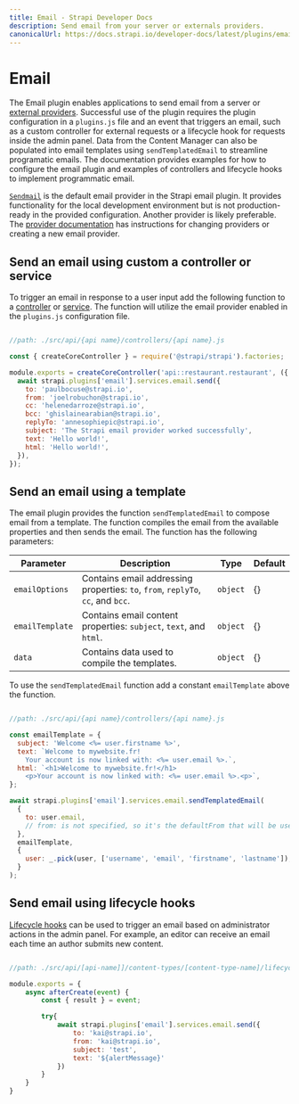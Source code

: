 ```yaml
---
title: Email - Strapi Developer Docs
description: Send email from your server or externals providers.
canonicalUrl: https://docs.strapi.io/developer-docs/latest/plugins/email.html
---
```


# Email

The Email plugin enables applications to send email from a server or [external providers](/developer-docs/latest/development/using-providers.md). Successful use of the plugin requires the plugin configuration in a `plugins.js` file and an event that triggers an email, such as a custom controller for external requests or a lifecycle hook for requests inside the admin panel. Data from the Content Manager can also be populated into email templates using `sendTemplatedEmail` to streamline programatic emails. The documentation provides examples for how to configure the email plugin and examples of controllers and lifecycle hooks to implement programmatic email.

[`Sendmail`](https://www.npmjs.com/package/sendmail) is the default email provider in the Strapi email plugin. It provides functionality for the local development environment but is not production-ready in the provided configuration. Another provider is likely preferable. The [provider documentation](/developer-docs/latest/development/using-providers.md) has instructions for changing providers or creating a new email provider.

## Send an email using custom a controller or service

To trigger an email in response to a user input add the following function to a [controller](/developer-docs/latest/development/backend-customization/controllers.md) or [service](/developer-docs/latest/development/backend-customization/services.md). The function will utilize the email provider enabled in the `plugins.js` configuration file.

<!--TO DO: test the code here -->

```js

//path: ./src/api/{api name}/controllers/{api name}.js

const { createCoreController } = require('@strapi/strapi').factories;

module.exports = createCoreController('api::restaurant.restaurant', ({ strapi }) =>  ({
  await strapi.plugins['email'].services.email.send({
    to: 'paulbocuse@strapi.io',
    from: 'joelrobuchon@strapi.io',
    cc: 'helenedarroze@strapi.io',
    bcc: 'ghislainearabian@strapi.io',
    replyTo: 'annesophiepic@strapi.io',
    subject: 'The Strapi email provider worked successfully',
    text: 'Hello world!',
    html: 'Hello world!',
  }),
});
```

## Send an email using a template

The email plugin provides the function `sendTemplatedEmail` to compose email from a template. The function compiles the email from the available properties and then sends the email. The function has the following parameters:

| Parameter       | Description                                                                     | Type     | Default |
|-----------------|---------------------------------------------------------------------------------|----------|---------|
| `emailOptions`  | Contains email addressing properties: `to`, `from`, `replyTo`, `cc`, and `bcc`.  | `object` | {}      |
| `emailTemplate` | Contains email content properties: `subject`, `text`, and `html`.                | `object` | {}      |
| `data`          | Contains data used to compile the templates.                                 | `object` | {}      |

To use the `sendTemplatedEmail` function add a constant `emailTemplate` above the function.
 <!--TO DO: this would be better with the options and data objects incorporated-->

```js

//path: ./src/api/{api name}/controllers/{api name}.js

const emailTemplate = {
  subject: 'Welcome <%= user.firstname %>',
  text: `Welcome to mywebsite.fr!
    Your account is now linked with: <%= user.email %>.`,
  html: `<h1>Welcome to mywebsite.fr!</h1>
    <p>Your account is now linked with: <%= user.email %>.<p>`,
};

await strapi.plugins['email'].services.email.sendTemplatedEmail(
  {
    to: user.email,
    // from: is not specified, so it's the defaultFrom that will be used instead
  },
  emailTemplate,
  {
    user: _.pick(user, ['username', 'email', 'firstname', 'lastname']),
  }
);
```

## Send email using lifecycle hooks

[Lifecycle hooks](/developer-docs/latest/development/backend-customization/models.md#lifecycle-hooks) can be used to trigger an email based on administrator actions in the admin panel. For example, an editor can receive an email each time an author submits new content.

```jsx

//path: ./src/api/[api-name]]/content-types/[content-type-name]/lifecycles.js

module.exports = {
    async afterCreate(event) {
        const { result } = event;

        try{
            await strapi.plugins['email'].services.email.send({
                to: 'kai@strapi.io',
                from: 'kai@strapi.io',
                subject: 'test',
                text: '${alertMessage}'
            })
        } 
    }
}
```

<!-- decide whether to include this: 

## Find other email documentation

- Customize the admin password reset message.
- Use the Users and Permissions email templates.
- other? 

-->
